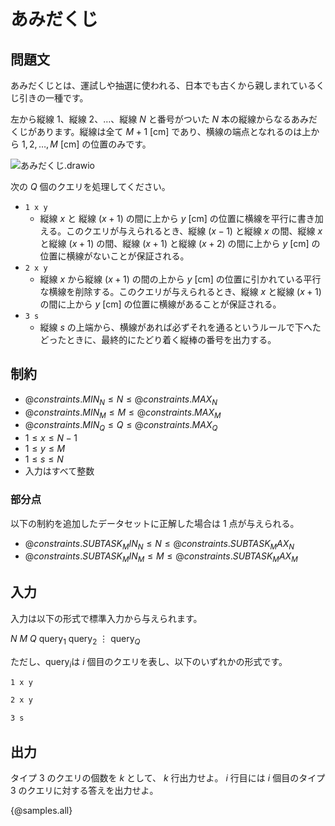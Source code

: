 # あみだくじ
## 問題文

あみだくじとは、運試しや抽選に使われる、日本でも古くから親しまれているくじ引きの一種です。

左から縦線 $1$、縦線 $2$、$\dots$、縦線 $N$ と番号がついた $N$ 本の縦線からなるあみだくじがあります。縦線は全て $M + 1\ [\mathrm{cm}]$ であり、横線の端点となれるのは上から $1, 2, \dots, M\ [\mathrm{cm}]$ の位置のみです。

<!-- ![あみだくじ(1)](https://hackmd.io/_uploads/rJeFfkG5ke.svg) -->
![あみだくじ.drawio](https://hackmd.io/_uploads/S1uIw-CqJl.svg)

次の $Q$ 個のクエリを処理してください。
- `1 x y`
    - 縦線 $x$ と 縦線 $(x + 1)$ の間に上から $y\ [\mathrm{cm}]$ の位置に横線を平行に書き加える。このクエリが与えられるとき、縦線 $(x-1)$ と縦線 $x$ の間、縦線 $x$ と縦線 $(x + 1)$ の間、縦線 $(x+1)$ と縦線 $(x + 2)$ の間に上から $y\ [\mathrm{cm}]$ の位置に横線がないことが保証される。
- `2 x y`
    - 縦線 $x$ から縦線 $(x + 1)$ の間の上から $y\ [\mathrm{cm}]$ の位置に引かれている平行な横線を削除する。このクエリが与えられるとき、縦線 $x$ と縦線 $(x + 1)$ の間に上から $y\ [\mathrm{cm}]$ の位置に横線があることが保証される。
- `3 s`
    - 縦線 $s$ の上端から、横線があれば必ずそれを通るというルールで下へたどったときに、最終的にたどり着く縦棒の番号を出力する。


## 制約

<!-- 平方分割 -->
- ${@constraints.MIN_N} \le N \le {@constraints.MAX_N}$
- ${@constraints.MIN_M} \le M \le {@constraints.MAX_M}$
- ${@constraints.MIN_Q} \le Q \le {@constraints.MAX_Q}$
- $1 \leq x \leq N - 1$
- $1 \leq y \leq M$
- $1 \leq s \leq N$
- 入力はすべて整数

### 部分点
<!-- セグ木 -->
以下の制約を追加したデータセットに正解した場合は $1$ 点が与えられる。
- ${@constraints.SUBTASK_MIN_N} \le N \le {@constraints.SUBTASK_MAX_N}$
- ${@constraints.SUBTASK_MIN_M} \le M \le {@constraints.SUBTASK_MAX_M}$


## 入力

入力は以下の形式で標準入力から与えられます。

<div class="code-math">

$N$ $M$
$Q$
$\mathrm{query}_1$
$\mathrm{query}_2$
$\vdots$
$\mathrm{query}_Q$

</div>

ただし、$\mathrm{query}_i$は $i$ 個目のクエリを表し、以下のいずれかの形式です。
```txt
1 x y
```
```txt
2 x y
```
```txt
3 s
```

## 出力
タイプ $3$ のクエリの個数を  $k$ として、 $k$  行出力せよ。  $i$ 行目には  $i$  個目のタイプ $3$ のクエリに対する答えを出力せよ。

{@samples.all}
